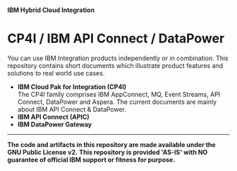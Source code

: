 #### IBM Hybrid Cloud Integration


# CP4I / IBM API Connect / DataPower  


You can use IBM Integration products independently or in combination. This repository contains short documents which illustrate product features and solutions to real world use cases. 

- **IBM Cloud Pak for Integration (CP4I)**   
The CP4I family comprises IBM AppConnect, MQ, Event Streams, API Connect, DataPower and Aspera. The current documents are mainly about IBM API Connect & DataPower.  
- **IBM API Connect (APIC)**  
- **IBM DataPower Gateway**  

---  

**The code and artifacts in this repository are made available under the GNU Public License v2.**
**This repository is provided 'AS-IS' with NO guarantee of official IBM support or fitness for purpose.**

<!--
>  &copy; IBM
-->